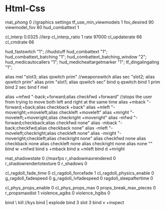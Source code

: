 # Html-Css
mat_phong 0 //graphics settings
tf_use_min_viewmodels 1
fov_desired 90
viewmodel_fov 80
hud_combattext 1

cl_interp 0.0325 //lerp
cl_interp_ratio 1
rate 97000
cl_updaterate 66
cl_cmdrate 66

hud_fastswitch "1"; //hudstuff
hud_combattext "1";
hud_combattext_batching "1";
hud_combattext_batching_window "2";
hud_medicautocallers "1";
hud_medichealtargetmarker "1";
tf_dingalingaling "1";

alias mel "slot3; alias qswitch prim" //weaponswitch
alias sec "slot2; alias qswitch prim"
alias prim "slot1; alias qswitch sec"
bind q qswitch
bind 1 prim
bind 2 sec
bind f mel

alias +mfwd "-back;+forward;alias checkfwd +forward" //stops the user from trying to move both left and right at the same time
alias +mback "-forward;+back;alias checkback +back"
alias +mleft "-moveright;+moveleft;alias checkleft +moveleft"
alias +mright "-moveleft;+moveright;alias checkright +moveright"
alias -mfwd "-forward;checkback;alias checkfwd none"
alias -mback "-back;checkfwd;alias checkback none"
alias -mleft "-moveleft;checkright;alias checkleft none"
alias -mright "-moveright;checkleft;alias checkright none"
alias checkfwd none
alias checkback none
alias checkleft none
alias checkright none
alias none ""
bind w +mfwd
bind s +mback
bind a +mleft
bind d +mright

mat_shadowstate 0 //maxfps
r_shadowmaxrendered 0
r_shadowrendertotexture 0
r_shadows 0

cl_ragdoll_fade_time 0
cl_ragdoll_forcefade 1
cl_ragdoll_physics_enable 0
g_ragdoll_fadespeed 0
g_ragdoll_lvfadespeed 0
ragdoll_sleepaftertime 0

cl_phys_props_enable 0
cl_phys_props_max 0
props_break_max_pieces 0
r_propsmaxdist 1
violence_agibs 0
violence_hgibs 0

bind \ kill //kys
bind | explode
bind 3 slot 3
bind v +inspect
